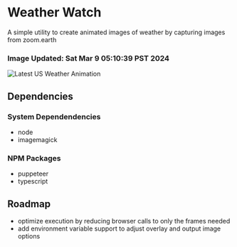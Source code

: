 # Weather Watch

A simple utility to create animated images of weather by capturing images from zoom.earth

### Image Updated: Sat Mar  9 05:10:39 PST 2024

![Latest US Weather Animation](animations/2024-03-09.webp)

## Dependencies
### System Dependendencies
* node
* imagemagick
### NPM Packages
* puppeteer
* typescript

## Roadmap
* optimize execution by reducing browser calls to only the frames needed
* add environment variable support to adjust overlay and output image options
